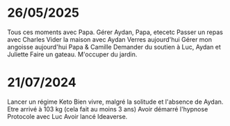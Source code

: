 
# 26/05/2025

Tous ces moments avec Papa.
Gérer Aydan, Papa, etecetc
Passer un repas avec Charles
Vider la maison avec Aydan
Verres aujourd'hui
Gérer mon angoisse aujourd'hui Papa & Camille
Demander du soutien à Luc, Aydan et Juliette
Faire un gateau.
M'occuper du jardin.


# 21/07/2024
Lancer un régime Keto
Bien vivre, malgré la solitude et l'absence de Aydan.
Etre arrivé à 103 kg (cela fait au moins 3 ans)
Avoir démarré l'hypnose
Protocole avec Luc
Avoir lancé Ideaverse.


